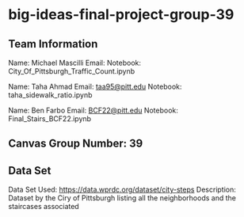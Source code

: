 # big-ideas-final-project-group-39

## Team Information

Name: Michael Mascilli 
Email:
Notebook: City_Of_Pittsburgh_Traffic_Count.ipynb

Name: Taha Ahmad
Email: taa95@pitt.edu
Notebook: taha_sidewalk_ratio.ipynb


Name: Ben Farbo 
Email: BCF22@pitt.edu
Notebook: Final_Stairs_BCF22.ipynb


## Canvas Group Number: 39


## Data Set
Data Set Used: https://data.wprdc.org/dataset/city-steps 
Description: Dataset by the Ciry of Pittsburgh listing all the neighborhoods and the staircases associated

